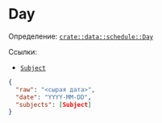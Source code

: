 # Day

Определение: [`crate::data::schedule::Day`](/src/data/schedule/mod.rs?blame=1#L144)

Ссылки:
- [`Subject`](/doc/ru/object/subject.md)

```json
{
  "raw": "<сырая дата>",
  "date": "YYYY-MM-DD",
  "subjects": [Subject]
}
```
